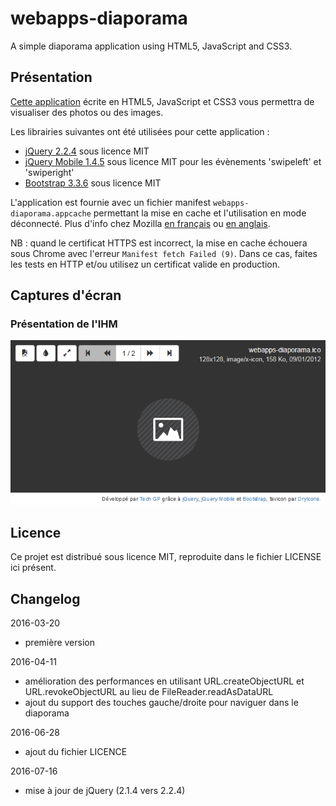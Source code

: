 # webapps-diaporama

A simple diaporama application using HTML5, JavaScript and CSS3.

## Présentation

[Cette application](http://techgp.fr/webapps/webapps-diaporama.html) écrite en HTML5, JavaScript et CSS3 vous permettra de visualiser des photos ou des images.

Les librairies suivantes ont été utilisées pour cette application :

- [jQuery 2.2.4](http://jquery.com/) sous licence MIT
- [jQuery Mobile 1.4.5](http://jquerymobile.com/) sous licence MIT pour les évènements 'swipeleft' et 'swiperight'
- [Bootstrap 3.3.6](http://getbootstrap.com/css/) sous licence MIT

L'application est fournie avec un fichier manifest `webapps-diaporama.appcache` permettant la mise en cache et l'utilisation en mode déconnecté. Plus d'info chez Mozilla [en français](https://developer.mozilla.org/fr/docs/Utiliser_Application_Cache) ou [en anglais](https://developer.mozilla.org/en-US/docs/Web/HTML/Using_the_application_cache).

NB : quand le certificat HTTPS est incorrect, la mise en cache échouera sous Chrome avec l'erreur `Manifest fetch Failed (9)`. Dans ce cas, faites les tests en HTTP et/ou utilisez un certificat valide en production.

## Captures d'écran

### Présentation de l'IHM

![Présentation de l'IHM](./screenshots/webapps-diaporama-1.png)

## Licence

Ce projet est distribué sous licence MIT, reproduite dans le fichier LICENSE ici présent.

## Changelog

2016-03-20
- première version

2016-04-11
- amélioration des performances en utilisant URL.createObjectURL et URL.revokeObjectURL au lieu de FileReader.readAsDataURL
- ajout du support des touches gauche/droite pour naviguer dans le diaporama

2016-06-28
- ajout du fichier LICENCE

2016-07-16
- mise à jour de jQuery (2.1.4 vers 2.2.4)

